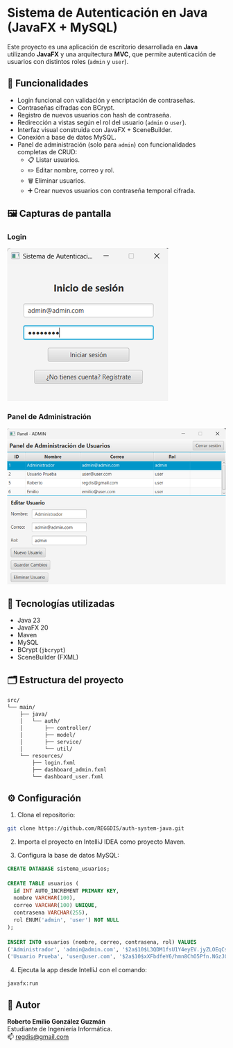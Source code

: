 # Sistema de Autenticación en Java (JavaFX + MySQL)

Este proyecto es una aplicación de escritorio desarrollada en **Java** utilizando **JavaFX** y una arquitectura **MVC**, que permite autenticación de usuarios con distintos roles (`admin` y `user`).

## 🔐 Funcionalidades

- Login funcional con validación y encriptación de contraseñas.
- Contraseñas cifradas con BCrypt.
- Registro de nuevos usuarios con hash de contraseña.
- Redirección a vistas según el rol del usuario (`admin` o `user`).
- Interfaz visual construida con JavaFX + SceneBuilder.
- Conexión a base de datos MySQL.
- Panel de administración (solo para `admin`) con funcionalidades completas de CRUD:
    - 📋 Listar usuarios.
    - ✏️ Editar nombre, correo y rol.
    - 🗑️ Eliminar usuarios.
    - ➕ Crear nuevos usuarios con contraseña temporal cifrada.

## 🖼️ Capturas de pantalla

### Login

![Login](screenshots/login.png)

### Panel de Administración

![Dashboard Admin](screenshots/dashboard_admin.png)

## 🧰 Tecnologías utilizadas
- Java 23
- JavaFX 20
- Maven
- MySQL
- BCrypt (`jbcrypt`)
- SceneBuilder (FXML)

## 🗂️ Estructura del proyecto

```
src/
└── main/
    ├── java/
    │   └── auth/
    │       ├── controller/
    │       ├── model/
    │       ├── service/
    │       └── util/
    └── resources/
        ├── login.fxml
        ├── dashboard_admin.fxml
        └── dashboard_user.fxml
```

## ⚙️ Configuración

1. Clona el repositorio:
```bash
git clone https://github.com/REGGDIS/auth-system-java.git
```

2. Importa el proyecto en IntelliJ IDEA como proyecto Maven.

3. Configura la base de datos MySQL:

```sql
CREATE DATABASE sistema_usuarios;

CREATE TABLE usuarios (
  id INT AUTO_INCREMENT PRIMARY KEY,
  nombre VARCHAR(100),
  correo VARCHAR(100) UNIQUE,
  contrasena VARCHAR(255),
  rol ENUM('admin', 'user') NOT NULL
);

INSERT INTO usuarios (nombre, correo, contrasena, rol) VALUES
('Administrador', 'admin@admin.com', '$2a$10$L3QDM1fsU1Y4eyEV.jyZLOEqCsrSM/q4FQlpMG0NUAlfjL7gzN7d2', 'admin'),
('Usuario Prueba', 'user@user.com', '$2a$10$xXFbdfeY6/hmn8ChO5Pfn.NGzJO3fZ5WEfePyxVptlGQMeMtCyJk.', 'user');
```

4. Ejecuta la app desde IntelliJ con el comando:
```
javafx:run
```

## 🙋 Autor
**Roberto Emilio González Guzmán**  
Estudiante de Ingeniería Informática.  
📫 regdis@gmail.com